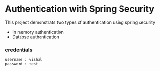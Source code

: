 # Authentication with Spring Security
This project demonstrats two types of authentication using spring security
- In memory authentication
- Databse authentication

### credentials 
````
username : vishal
password : test
````
